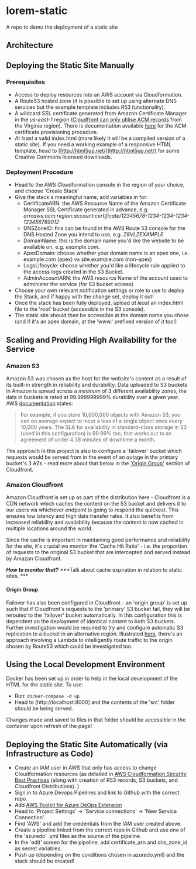 # lorem-static
A repo to demo the deployment of a static site

## Architecture

## Deploying the Static Site Manually
### Prerequisites
- Access to deploy resources into an AWS account via Cloudformation. 
- A Route53 hosted zone (it is possible to set up using alternate DNS services but the example template includes R53 functionality).
- A wildcard SSL certificate generated from Amazon Certificate Manager in the *us-east-1* region ([Cloudfront can only utilise ACM records](https://docs.aws.amazon.com/AWSCloudFormation/latest/UserGuide/aws-properties-cloudfront-distribution-viewercertificate.html#cfn-cloudfront-distribution-viewercertificate-acmcertificatearn) from the Virginia region). There is documentation available [here](https://docs.aws.amazon.com/acm/latest/userguide/gs-acm-request-public.html) for the ACM certificate provisioning procedure. 
- *At least* a valid index.html (more likely it will be a compiled version of a static site). If you need a working example of a responsive HTML template, head to [http://html5up.net/](http://html5up.net/) for some Creative Commons licensed downloads. 

### Deployment Procedure
- Head to the AWS Cloudformation console in the region of your choice, and choose 'Create Stack'
- Give the stack a meaningful name, add variables in for: 
    - CertificateARN: the AWS Resource Name of the Amazon Certificate Manager SSL Certificate generated in advance, e.g. *arn:aws:acm:region:account:certificate/12345678-1234-1234-1234-123456789012*
    - DNSZoneID: this can be found in the AWS Route 53 console for the DNS Hosted Zone you intend to use, e.g. *Z8VLZEXAMPLE*
    - DomainName: this is the domain name you'd like the website to be available on, e.g. *example.com*.
    - ApexDomain: choose whether your domain name is an apex one, i.e. example.com (apex) vs site.example.com (non-apex)
    - LogsLifecycle: choose whether you'd like a lifecycle rule applied to the access logs created in the S3 Bucket. 
    - AdminAccountARN: the AWS resource Name of the account used to administer the service (for S3 bucket access)
- Choose your own relevant notification settings or role to use to deploy the Stack, and if happy with the change set, deploy it out!
- Once the stack has been fully deployed, upload *at least* an index.html file to the 'root' bucket (accessible in the S3 console).
- The static site should then be accessible at the domain name you chose (and if it's an apex domain, at the 'www.' prefixed version of it too!)


## Scaling and Providing High Availability for the Service
### Amazon S3
Amazon S3 was chosen as the host for the website's content as a result of its built-in strength in reliability and durability. 
Data uploaded to S3 buckets in Amazon is spread across a *minimum* of 3 different availability zones, the data in buckets is rated at 99.999999999% durability over a given year. 
AWS [documentation](https://aws.amazon.com/s3/faqs/) states:
>  For example, if you store 10,000,000 objects with Amazon S3, you can on average expect to incur a loss of a single object once every 10,000 years. 
The SLA for availability in standard-class storage in S3 (used in this configuration) is 99.99% too, that works out to an agreement of under 4.38 minutes of downtime a month. 

The approach in this project is also to configure a 'failover' bucket which requests would be served from in the event of an outage in the primary bucket's 3 AZs - read more about that below in the ['Origin Group'](#origin-group) section of Cloudfront. 

### Amazon Cloudfront
Amazon Cloudfront is set up as part of the distribution here - Cloudfront is a CDN network which caches the content on the S3 bucket and delivers it to our users via whichever endpoint is going to respond the quickest. This ensures low latency and high data transfer rates. 
It also benefits from increased reliability and availability because the content is now cached in multiple locations around the world. 

Since the cache is important in maintaining good performance and reliability for the site, it's crucial we monitor the 'Cache Hit Ratio' - i.e. the proportion of requests to the original S3 bucket that are intercepted and served instead by Amazon Cloudfront.

***How to monitor that?***
***Talk about cache expiration in relation to static sites. ***

#### Origin Group
Failover has also been configured in Cloudfront - an 'origin group' is set up such that if Cloudfront's requests to the 'primary' S3 bucket fail, they will be rerouted to the 'failover' bucket automatically. 
In this configuration this is dependent on the deployment of identical content to both S3 buckets. 
Further investigation would be required to try and configure automatic S3 replication to a bucket in an alternative region. 
Illustrated [here](https://aws.amazon.com/blogs/apn/using-amazon-cloudfront-with-multi-region-amazon-s3-origins/), there's an approach involving a Lambda to intelligently route traffic to the origin chosen by Route53 which could be investigated too. 

## Using the Local Development Environment
Docker has been set up in order to help in the local development of the HTML for the static site. 
To use:
- Run: `docker-compose -d up` 
- Head to [http://localhost:8000] and the contents of the 'src' folder should be being served. 

Changes made and saved to files in that folder should be accessible in the container upon refresh of the page!

## Deploying the Static Site Automatically (via Infrastructure as Code)

- Create an IAM user in AWS that only has access to change Cloudformation resources (as detailed in [AWS Cloudformation Security Best Practises](https://aws.amazon.com/blogs/devops/aws-cloudformation-security-best-practices/) (along with creation of R53 records, S3 buckets, and Cloudfront Distributions). 
)
- Sign in to Azure Devops Pipelines and link to Github with the correct repo. 
- Add [AWS Toolkit for Azure DeOps Extension](https://marketplace.visualstudio.com/items?itemName=AmazonWebServices.aws-vsts-tools)
- Head to 'Project Settings' -> 'Service connections' -> 'New Service Connection'. 
- Find 'AWS' and add the credentials from the IAM user created above. 
- Create a pipeline linked from the correct repo in Github and use one of the 'azuredo' .yml files as the source of the pipeline. 
- In the 'edit' screen for the pipeline, add certificate_arn and dns_zone_id as secret variables. 
- Push up (depending on the conditions chosen in azuredo.yml) and the stack should be created!


